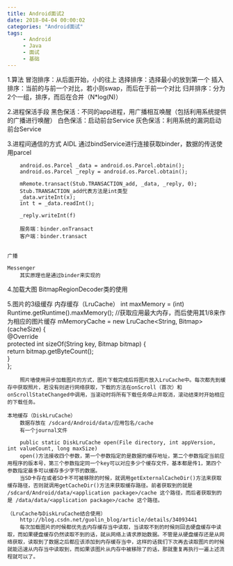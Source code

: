 ```yaml
---
title: Android面试2
date: 2018-04-04 00:00:02
categories: "Android面试"
tags:
     - Android
     - Java
     - 面试
     - 基础
---
```


1.算法
	冒泡排序：从后面开始，小的往上
	选择排序：选择最小的放到第一个
	插入排序：当前的与前一个对比，若小则swap，而后在于前一个对比
	归并排序：分为2个一组，排序，而后在合并（N*log(N)）

2.进程保活手段
	黑色保活：不同的app进程，用广播相互唤醒（包括利用系统提供的广播进行唤醒）
	白色保活：启动前台Service
	灰色保活：利用系统的漏洞启动前台Service

3.进程间通信的方式 
	AIDL
		通过bindService进行连接获取binder，数据的传送使用parcel

		android.os.Parcel _data = android.os.Parcel.obtain();  
		android.os.Parcel _reply = android.os.Parcel.obtain();  

		mRemote.transact(Stub.TRANSACTION_add, _data, _reply, 0);  
		Stub.TRANSACTION_add代表方法是int类型
		_data.writeInt(x); 
		int t = _data.readInt();

		_reply.writeInt(f)

		服务端：binder.onTransact
		客户端：binder.transact


	广播

	Messenger 
		其实原理也是通过binder来实现的

4.加载大图
	BitmapRegionDecoder类的使用

5.图片的3级缓存
	内存缓存（LruCache）
		int maxMemory = (int) Runtime.getRuntime().maxMemory();  //获取应用最大内存，而后使用其1/8来作为相应的图片缓存
		mMemoryCache = new LruCache<String, Bitmap>(cacheSize) {  
            @Override  
            protected int sizeOf(String key, Bitmap bitmap) {  
                return bitmap.getByteCount();  
            }  
        };  

        照片墙使用异步加载图片的方式，图片下载完成后将图片放入LruCache中。每次都先到缓存中获取照片，若没有则进行网络获取，下载的方法在onScroll（首次）和onScrollStateChanged中调用，当滚动时将所有下载任务停止并取消，滚动结束时开始相应的下载任务。

    本地缓存（DiskLruCache）
    	数据存放在 /sdcard/Android/data/应用包名/cache 
    	有一个journal文件

    	public static DiskLruCache open(File directory, int appVersion, int valueCount, long maxSize)  
		open()方法接收四个参数，第一个参数指定的是数据的缓存地址，第二个参数指定当前应用程序的版本号，第三个参数指定同一个key可以对应多少个缓存文件，基本都是传1，第四个参数指定最多可以缓存多少字节的数据。
    	当SD卡存在或者SD卡不可被移除的时候，就调用getExternalCacheDir()方法来获取缓存路径，否则就调用getCacheDir()方法来获取缓存路径。前者获取到的就是 /sdcard/Android/data/<application package>/cache 这个路径，而后者获取到的是 /data/data/<application package>/cache 这个路径。

    （LruCache与DiskLruCache结合使用）
    	http://blog.csdn.net/guolin_blog/article/details/34093441
    	每次加载图片的时候都优先去内存缓存当中读取，当读取不到的时候则回去硬盘缓存中读取，而如果硬盘缓存仍然读取不到的话，就从网络上请求原始数据。不管是从硬盘缓存还是从网络获取，读取到了数据之后都应该添加到内存缓存当中，这样的话我们下次再去读取图片的时候就能迅速从内存当中读取到，而如果该图片从内存中被移除了的话，那就重复再执行一遍上述流程就可以了。









